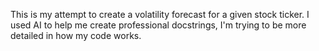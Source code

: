 This is my attempt to create a volatility forecast for a given stock ticker. I used AI to help me create professional docstrings, I'm trying to be more detailed in how my code works.

